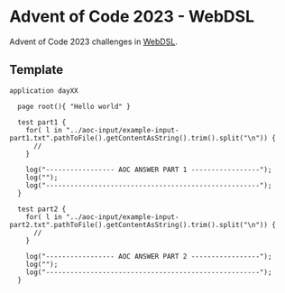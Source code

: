# Advent of Code 2023 - WebDSL

Advent of Code 2023 challenges in [WebDSL](https://webdsl.org).

## Template

```
application dayXX

  page root(){ "Hello world" }

  test part1 {
    for( l in "../aoc-input/example-input-part1.txt".pathToFile().getContentAsString().trim().split("\n")) {
      //
    }
    
    log("----------------- AOC ANSWER PART 1 -----------------");
    log("");
    log("-----------------------------------------------------");
  }

  test part2 {
    for( l in "../aoc-input/example-input-part2.txt".pathToFile().getContentAsString().trim().split("\n")) {
      //
    }
    
    log("----------------- AOC ANSWER PART 2 -----------------");
    log("");
    log("-----------------------------------------------------");
  }
```

